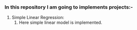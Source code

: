 ### In this repository I am going to implements projects:-
1. Simple Linear Regression: 
    1. Here simple linear model is implemented.